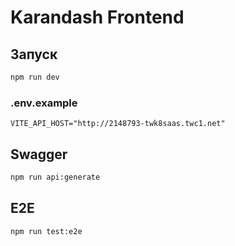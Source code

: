 # Karandash Frontend

## Запуск
```bash
npm run dev
```
### .env.example
```.env
VITE_API_HOST="http://2148793-twk8saas.twc1.net"
```

## Swagger
```bash
npm run api:generate
```

## E2E
```bash
npm run test:e2e
```
